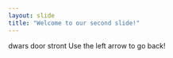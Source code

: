 ```yaml
---
layout: slide
title: "Welcome to our second slide!"
---
```

dwars door stront
Use the left arrow to go back!
